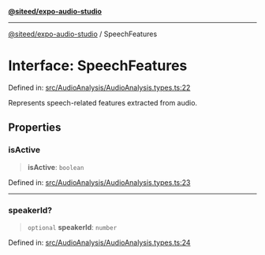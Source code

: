 [**@siteed/expo-audio-studio**](../README.md)

***

[@siteed/expo-audio-studio](../README.md) / SpeechFeatures

# Interface: SpeechFeatures

Defined in: [src/AudioAnalysis/AudioAnalysis.types.ts:22](https://github.com/deeeed/expo-audio-stream/blob/7c2adffc5ff59391315cb8edaeaae2ab676dd2ba/packages/expo-audio-studio/src/AudioAnalysis/AudioAnalysis.types.ts#L22)

Represents speech-related features extracted from audio.

## Properties

### isActive

> **isActive**: `boolean`

Defined in: [src/AudioAnalysis/AudioAnalysis.types.ts:23](https://github.com/deeeed/expo-audio-stream/blob/7c2adffc5ff59391315cb8edaeaae2ab676dd2ba/packages/expo-audio-studio/src/AudioAnalysis/AudioAnalysis.types.ts#L23)

***

### speakerId?

> `optional` **speakerId**: `number`

Defined in: [src/AudioAnalysis/AudioAnalysis.types.ts:24](https://github.com/deeeed/expo-audio-stream/blob/7c2adffc5ff59391315cb8edaeaae2ab676dd2ba/packages/expo-audio-studio/src/AudioAnalysis/AudioAnalysis.types.ts#L24)
